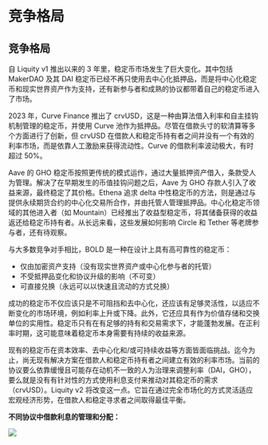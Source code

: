 # 竞争格局

## 竞争格局

自 Liquity v1 推出以来的 3 年里，稳定币市场发生了巨大变化。其中包括 MakerDAO 及其 DAI 稳定币已经不再只使用去中心化抵押品，而是将中心化稳定币和现实世界资产作为支持，还有新参与者和成熟的协议都带着自己的稳定币进入了市场。

2023 年，Curve Finance 推出了 crvUSD，这是一种由算法借入利率和自主挂钩机制管理的稳定币，并使用 Curve 池作为抵押品。尽管在借款头寸的软清算等多个方面进行了创新，但 crvUSD 在借款人和稳定币持有者之间并没有一个有效的利率市场，而是依靠人工激励来获得流动性。Curve 的借款利率波动极大，有时超过 50%。

Aave 的 GHO 稳定币按照更传统的模式运作，通过大量抵押资产借入，条款受人为管理。解决了在早期发生的币值挂钩问题之后，Aave 为 GHO 存款人引入了收益来源，最终稳定了其价格。Ethena 追求 delta 中性稳定币的方法，则是通过与提供永续期货合约的中心化交易所合作，并由托管人管理抵押品。中心化稳定币领域的其他进入者（如 Mountain）已经推出了收益型稳定币，将其储备获得的收益返还给稳定币持有者。从长远来看，这些发展如何影响 Circle 和 Tether 等老牌参与者，还有待观察。

与大多数竞争对手相比，BOLD 是一种在设计上具有高可靠性的稳定币：

- 仅由加密资产支持（没有现实世界资产或中心化参与者的托管）
- 不受抵押品变化和协议升级的影响（不可变）
- 可直接兑换（永远可以以快速且流动的方式兑换）

成功的稳定币不仅应该只是不可阻挡和去中心化，还应该有足够灵活性，以适应不断变化的市场环境，例如利率上升或下降。此外，它还应具有作为价值存储和交换单位的实用性。稳定币只有在有足够的持有和交易需求下，才能蓬勃发展。在正利率时期，这可能意味着稳定币本身需要有持续的收益来源。

现有的稳定币在资本效率、去中心化和/或可持续收益等方面皆面临挑战。迄今为止，尚无现有解决方案在借款人和稳定币持有者之间建立有效的利率市场。当前的协议要么依靠缓慢且可能存在动机不一致的人为治理来调整利率（DAI，GHO），要么就是没有有针对性的方式使用利息支付来推动对其稳定币的需求（crvUSD）。Liquity v2 将改变这一点。它旨在通过完全市场化的方式灵活适应宏观经济形势，在借款人和稳定寻求者之间取得最佳平衡。

**不同协议中借款利息的管理和分配：**

![](https://liquity.gitbook.io/~gitbook/image?url=https%3A%2F%2F2492574162-files.gitbook.io%2F%7E%2Ffiles%2Fv0%2Fb%2Fgitbook-x-prod.appspot.com%2Fo%2Fspaces%252F3RysRj3vtdw17QvcPosK%252Fuploads%252FytdsSBQV6v8KI4AHMQhD%252F0.png%3Falt%3Dmedia&width=768&dpr=4&quality=100&sign=7a8d566485853a4efb2d44ea3c6a48cf4da04333ac4223e6496c462a05486124)
